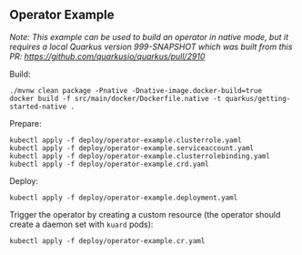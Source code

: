 Operator Example
----------------

_Note: This example can be used to build an operator in native mode, but it requires a local Quarkus version 999-SNAPSHOT which was built from this PR: https://github.com/quarkusio/quarkus/pull/2910_

Build:

```
./mvnw clean package -Pnative -Dnative-image.docker-build=true
docker build -f src/main/docker/Dockerfile.native -t quarkus/getting-started-native .
```

Prepare:

```
kubectl apply -f deploy/operator-example.clusterrole.yaml
kubectl apply -f deploy/operator-example.serviceaccount.yaml
kubectl apply -f deploy/operator-example.clusterrolebinding.yaml
kubectl apply -f deploy/operator-example.crd.yaml
```

Deploy:

```
kubectl apply -f deploy/operator-example.deployment.yaml
```

Trigger the operator by creating a custom resource (the operator should create a daemon set with `kuard` pods):

```
kubectl apply -f deploy/operator-example.cr.yaml
```
